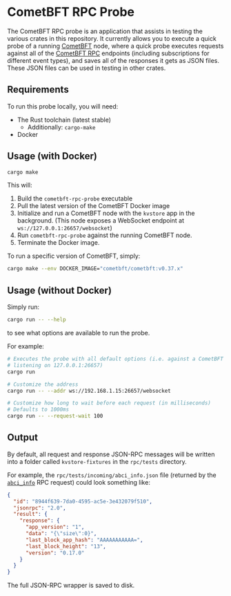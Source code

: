 # CometBFT RPC Probe

The CometBFT RPC probe is an application that assists in testing the various
crates in this repository. It currently allows you to execute a quick probe of
a running [CometBFT] node, where a quick probe executes requests against all
of the [CometBFT RPC] endpoints (including subscriptions for different event
types), and saves all of the responses it gets as JSON files. These JSON files
can be used in testing in other crates.

## Requirements

To run this probe locally, you will need:

* The Rust toolchain (latest stable)
  * Additionally: `cargo-make`
* Docker

## Usage (with Docker)

```bash
cargo make
```

This will:

1. Build the `cometbft-rpc-probe` executable
2. Pull the latest version of the CometBFT Docker image
3. Initialize and run a CometBFT node with the `kvstore` app in the
   background. (This node exposes a WebSocket endpoint at
   `ws://127.0.0.1:26657/websocket`)
4. Run `cometbft-rpc-probe` against the running CometBFT node.
5. Terminate the Docker image.

To run a specific version of CometBFT, simply:

```bash
cargo make --env DOCKER_IMAGE="cometbft/cometbft:v0.37.x"
```

## Usage (without Docker)

Simply run:

```bash
cargo run -- --help
```

to see what options are available to run the probe.

For example:

```bash
# Executes the probe with all default options (i.e. against a CometBFT node
# listening on 127.0.0.1:26657)
cargo run

# Customize the address
cargo run -- --addr ws://192.168.1.15:26657/websocket

# Customize how long to wait before each request (in milliseconds)
# Defaults to 1000ms
cargo run -- --request-wait 100
```

## Output

By default, all request and response JSON-RPC messages will be written into a
folder called `kvstore-fixtures` in the `rpc/tests` directory.

For example, the `rpc/tests/incoming/abci_info.json` file (returned by the
[`abci_info`] RPC request) could look something like:

```json
{
  "id": "8944f639-7da0-4595-ac5e-3e432079f510",
  "jsonrpc": "2.0",
  "result": {
    "response": {
      "app_version": "1",
      "data": "{\"size\":0}",
      "last_block_app_hash": "AAAAAAAAAAA=",
      "last_block_height": "13",
      "version": "0.17.0"
    }
  }
}
```

The full JSON-RPC wrapper is saved to disk.

[CometBFT]: https://github.com/cometbft/cometbft
[CometBFT RPC]: https://docs.cometbft.com/v1.0/rpc/
[`abci_info`]: https://docs.cometbft.com/v1.0/rpc/#/ABCI/abci_info
